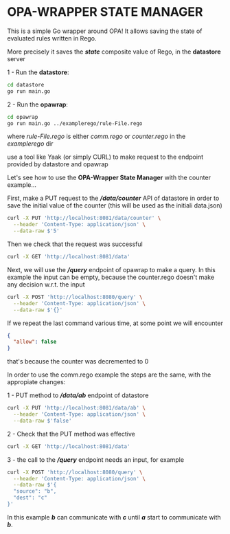 # OPA-WRAPPER STATE MANAGER

This is a simple Go wrapper around OPA! 
It allows saving the state of evaluated rules written in Rego.

More precisely it saves the ***state*** composite value of Rego, in the **datastore** server

1 - Run the **datastore**:

```bash
cd datastore
go run main.go
```

2 - Run the **opawrap**:

```bash
cd opawrap
go run main.go ../examplerego/rule-File.rego
```

where *rule-File.rego* is either *comm.rego* or *counter.rego* in the *examplerego* dir

use a tool like Yaak (or simply CURL) to make request to the endpoint provided by datastore and opawrap

Let's see how to use the **OPA-Wrapper State Manager** with the counter example...

First, make a PUT request to the ***/data/counter*** API of datastore in order to save the initial value of the counter (this will be used as the initiali data.json)

```bash
curl -X PUT 'http://localhost:8081/data/counter' \
  --header 'Content-Type: application/json' \
  --data-raw $'5'
```

Then we check that the request was successful

```bash
curl -X GET 'http://localhost:8081/data'
```

Next, we will use the ***/query*** endpoint of opawrap to make a query.
In this example the input can be empty, because the counter.rego doesn't make any decision w.r.t. the input

```bash
curl -X POST 'http://localhost:8080/query' \
  --header 'Content-Type: application/json' \
  --data-raw $'{}'
```

If we repeat the last command various time, at some point we will encounter

```json
{
  "allow": false
}
```

that's because the counter was decremented to 0


In order to use the comm.rego example the steps are the same, with the appropiate changes:

1 - PUT method to ***/data/ab*** endpoint of datastore
```bash
curl -X PUT 'http://localhost:8081/data/ab' \
  --header 'Content-Type: application/json' \
  --data-raw $'false'
```

2 - Check that the PUT method was effective
```bash
curl -X GET 'http://localhost:8081/data'
```

3 - the call to the ***/query*** endpoint needs an input, for example

```bash
curl -X POST 'http://localhost:8080/query' \
  --header 'Content-Type: application/json' \
  --data-raw $'{
  "source": "b",
  "dest": "c"
}'
```

In this example ***b*** can communicate with ***c*** until ***a*** start to communicate with ***b***.

